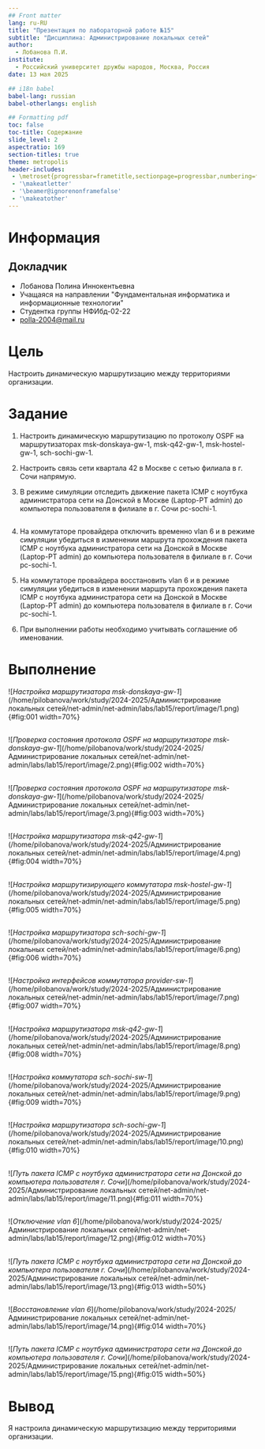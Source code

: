 ```yaml
---
## Front matter
lang: ru-RU
title: "Презентация по лабораторной работе №15"
subtitle: "Дисциплина: Администрирование локальных сетей"
author:
  - Лобанова П.И.
institute:
  - Российский университет дружбы народов, Москва, Россия
date: 13 мая 2025

## i18n babel
babel-lang: russian
babel-otherlangs: english

## Formatting pdf
toc: false
toc-title: Содержание
slide_level: 2
aspectratio: 169
section-titles: true
theme: metropolis
header-includes:
 - \metroset{progressbar=frametitle,sectionpage=progressbar,numbering=fraction}
 - '\makeatletter'
 - '\beamer@ignorenonframefalse'
 - '\makeatother'
---
```


# Информация

## Докладчик


  * Лобанова Полина Иннокентьевна
  * Учащаяся на направлении "Фундаментальная информатика и информационные технологии"
  * Студентка группы НФИбд-02-22
  * [polla-2004@mail.ru](polla-2004@mail.ru)
  
# Цель

Настроить динамическую маршрутизацию между территориями организации.

# Задание

1. Настроить динамическую маршрутизацию по протоколу OSPF на маршрутизаторах msk-donskaya-gw-1, msk-q42-gw-1, msk-hostel-gw-1, sch-sochi-gw-1.

2. Настроить связь сети квартала 42 в Москве с сетью филиала в г. Сочи напрямую.

3. В режиме симуляции отследить движение пакета ICMP с ноутбука администратора сети на Донской в Москве (Laptop-PT admin) до компьютера пользователя в филиале в г. Сочи pc-sochi-1.

## 

4. На коммутаторе провайдера отключить временно vlan 6 и в режиме симуляции убедиться в изменении маршрута прохождения пакета ICMP с ноутбука администратора сети на Донской в Москве (Laptop-PT admin) до компьютера пользователя в филиале в г. Сочи pc-sochi-1.

5. На коммутаторе провайдера восстановить vlan 6 и в режиме симуляции убедиться в изменении маршрута прохождения пакета ICMP с ноутбука администратора сети на Донской в Москве (Laptop-PT admin) до компьютера пользователя в филиале в г. Сочи pc-sochi-1.

6. При выполнении работы необходимо учитывать соглашение об именовании.

# Выполнение

![*Настройка маршрутизатора msk-donskaya-gw-1*](/home/pilobanova/work/study/2024-2025/Администрирование локальных сетей/net-admin/net-admin/labs/lab15/report/image/1.png){#fig:001 width=70%}

## 

![*Проверка состояния протокола OSPF на маршрутизаторе msk-donskaya-gw-1*](/home/pilobanova/work/study/2024-2025/Администрирование локальных сетей/net-admin/net-admin/labs/lab15/report/image/2.png){#fig:002 width=70%}

## 

![*Проверка состояния протокола OSPF на маршрутизаторе msk-donskaya-gw-1*](/home/pilobanova/work/study/2024-2025/Администрирование локальных сетей/net-admin/net-admin/labs/lab15/report/image/3.png){#fig:003 width=70%}

## 

![*Настройка маршрутизатора msk-q42-gw-1*](/home/pilobanova/work/study/2024-2025/Администрирование локальных сетей/net-admin/net-admin/labs/lab15/report/image/4.png){#fig:004 width=70%}

## 

![*Настройка маршрутизирующего коммутатора msk-hostel-gw-1*](/home/pilobanova/work/study/2024-2025/Администрирование локальных сетей/net-admin/net-admin/labs/lab15/report/image/5.png){#fig:005 width=70%}

## 

![*Настройка маршрутизатора sch-sochi-gw-1*](/home/pilobanova/work/study/2024-2025/Администрирование локальных сетей/net-admin/net-admin/labs/lab15/report/image/6.png){#fig:006 width=70%}

##

![*Настройка интерфейсов коммутатора provider-sw-1*](/home/pilobanova/work/study/2024-2025/Администрирование локальных сетей/net-admin/net-admin/labs/lab15/report/image/7.png){#fig:007 width=70%}

## 

![*Настройка маршрутизатора msk-q42-gw-1*](/home/pilobanova/work/study/2024-2025/Администрирование локальных сетей/net-admin/net-admin/labs/lab15/report/image/8.png){#fig:008 width=70%}

## 

![*Настройка коммутатора sch-sochi-sw-1*](/home/pilobanova/work/study/2024-2025/Администрирование локальных сетей/net-admin/net-admin/labs/lab15/report/image/9.png){#fig:009 width=70%}

## 

![*Настройка маршрутизатора sch-sochi-gw-1*](/home/pilobanova/work/study/2024-2025/Администрирование локальных сетей/net-admin/net-admin/labs/lab15/report/image/10.png){#fig:010 width=70%}

## 

![*Путь пакета ICMP с ноутбука администратора сети на Донской до компьютера пользователя г. Сочи*](/home/pilobanova/work/study/2024-2025/Администрирование локальных сетей/net-admin/net-admin/labs/lab15/report/image/11.png){#fig:011 width=70%}

## 

![*Отключение vlan 6*](/home/pilobanova/work/study/2024-2025/Администрирование локальных сетей/net-admin/net-admin/labs/lab15/report/image/12.png){#fig:012 width=70%}


## 

![*Путь пакета ICMP с ноутбука администратора сети на Донской до компьютера пользователя г. Сочи*](/home/pilobanova/work/study/2024-2025/Администрирование локальных сетей/net-admin/net-admin/labs/lab15/report/image/13.png){#fig:013 width=50%}


## 

![*Восстановление vlan 6*](/home/pilobanova/work/study/2024-2025/Администрирование локальных сетей/net-admin/net-admin/labs/lab15/report/image/14.png){#fig:014 width=70%}

## 

![*Путь пакета ICMP с ноутбука администратора сети на Донской до компьютера пользователя г. Сочи*](/home/pilobanova/work/study/2024-2025/Администрирование локальных сетей/net-admin/net-admin/labs/lab15/report/image/15.png){#fig:015 width=50%}

# Вывод

Я настроила динамическую маршрутизацию между территориями организации.




